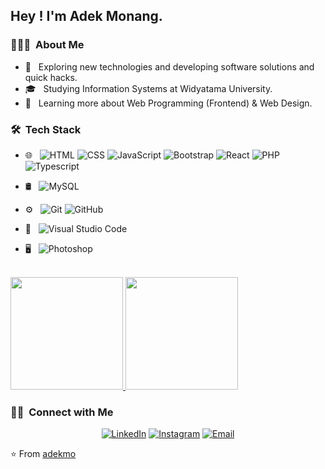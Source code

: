 <h2> Hey ! I'm Adek Monang.</h2>

<h3> 👨🏻‍💻 &nbsp;About Me </h3>

- 🤔 &nbsp; Exploring new technologies and developing software solutions and quick hacks.
- 🎓 &nbsp; Studying Information Systems at Widyatama University.
- 🌱 &nbsp; Learning more about Web Programming (Frontend) & Web Design.

<h3> 🛠 &nbsp;Tech Stack</h3>

- 🌐 &nbsp;
  ![HTML](https://img.shields.io/badge/-HTML5-333333?style=flat&logo=HTML5)
  ![CSS](https://img.shields.io/badge/-CSS-333333?style=flat&logo=CSS3&logoColor=1572B6)
  ![JavaScript](https://img.shields.io/badge/-JavaScript-333333?style=flat&logo=javascript)
  ![Bootstrap](https://img.shields.io/badge/-Bootstrap-333333?style=flat&logo=bootstrap&logoColor=563D7C)
  ![React](https://img.shields.io/badge/-React-333333?style=flat&logo=react)
  ![PHP](https://img.shields.io/badge/-PHP-333333?style=flat&logo=php)
  ![Typescript](https://img.shields.io/badge/-PHP-333333?style=flat&logo=typescript)

- 🛢 &nbsp;
  ![MySQL](https://img.shields.io/badge/-MySQL-333333?style=flat&logo=mysql)
- ⚙️ &nbsp;
  ![Git](https://img.shields.io/badge/-Git-333333?style=flat&logo=git)
  ![GitHub](https://img.shields.io/badge/-GitHub-333333?style=flat&logo=github)
- 🔧 &nbsp;
  ![Visual Studio Code](https://img.shields.io/badge/-Visual%20Studio%20Code-333333?style=flat&logo=visual-studio-code&logoColor=007ACC)
- 🖥 &nbsp;
  ![Photoshop](https://img.shields.io/badge/-Photoshop-333333?style=flat&logo=adobe-photoshop)

<br/>

<a href="https://github.com/adekmo">
  <img height="180em" src="https://github-readme-stats.vercel.app/api?username=adekmo&theme=buefy&show_icons=true" />
  <img height="180em" src="https://github-readme-stats.vercel.app/api/top-langs/?username=adekmo&theme=buefy&layout=compact" />
</a>

<br/>

<h3> 🤝🏻 &nbsp;Connect with Me </h3>

<p align="center">
<a href="https://www.linkedin.com/in/adekmo/"><img alt="LinkedIn" src="https://img.shields.io/badge/LinkedIn-Monang%20Bahana%20Harsuda-blue?style=flat-square&logo=linkedin"></a>
<a href="https://www.instagram.com/adekmo_/"><img alt="Instagram" src="https://img.shields.io/badge/Instagram-adekmo__-blue?style=flat-square&logo=instagram"></a>
<a href="mailto:monangbahana@gmail.com"><img alt="Email" src="https://img.shields.io/badge/Email-monangbahana@gmail.com-blue?style=flat-square&logo=gmail"></a>
</p>

⭐️ From [adekmo](https://github.com/adekmo)
